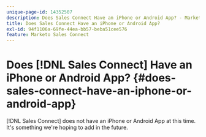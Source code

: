 ```yaml
---
unique-page-id: 14352507
description: Does Sales Connect Have an iPhone or Android App? - Marketo Docs - Product Documentation
title: Does Sales Connect Have an iPhone or Android App?
exl-id: 94f1106a-69fe-44ea-bb57-beba51cee576
feature: Marketo Sales Connect
---
```

# Does [!DNL Sales Connect] Have an iPhone or Android App? {#does-sales-connect-have-an-iphone-or-android-app}

[!DNL Sales Connect] does not have an iPhone or Android App at this time. It's something we're hoping to add in the future.
